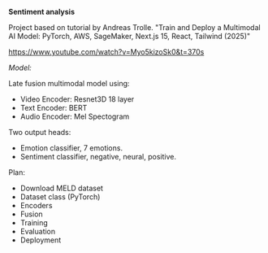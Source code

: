 **Sentiment analysis**

Project based on tutorial by Andreas Trolle.
"Train and Deploy a Multimodal AI Model: PyTorch, AWS, SageMaker, Next.js 15, React, Tailwind (2025)"

https://www.youtube.com/watch?v=Myo5kizoSk0&t=370s

_Model:_

Late fusion multimodal model using:

- Video Encoder: Resnet3D 18 layer
- Text Encoder: BERT
- Audio Encoder: Mel Spectogram

Two output heads:

- Emotion classifier, 7 emotions.
- Sentiment classifier, negative, neural, positive.

Plan:

- Download MELD dataset
- Dataset class (PyTorch)
- Encoders
- Fusion
- Training
- Evaluation
- Deployment
